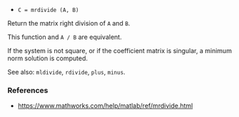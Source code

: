 * `C = mrdivide (A, B)`

Return the matrix right division of `A` and `B`.

This function and `A / B` are equivalent.

If the system is not square, or if the coefficient matrix is
singular, a minimum norm solution is computed.

See also: `mldivide`, `rdivide`, `plus`, `minus`.

### References

* https://www.mathworks.com/help/matlab/ref/mrdivide.html
